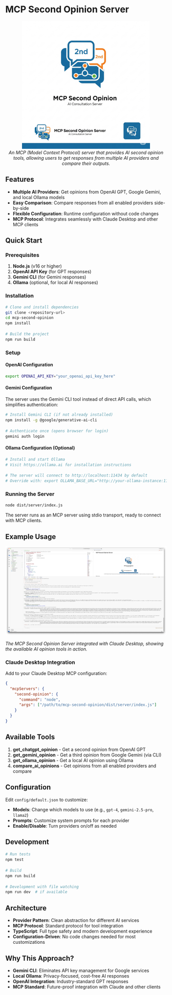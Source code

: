 # MCP Second Opinion Server

<div align="center">
  <img src="logo.png" alt="MCP Second Opinion Server Logo" width="400">
</div>

<div align="center">
  <em>An MCP (Model Context Protocol) server that provides AI second opinion tools, allowing users to get responses from multiple AI providers and compare their outputs.</em>
</div>

## Features

- **Multiple AI Providers**: Get opinions from OpenAI GPT, Google Gemini, and local Ollama models
- **Easy Comparison**: Compare responses from all enabled providers side-by-side
- **Flexible Configuration**: Runtime configuration without code changes
- **MCP Protocol**: Integrates seamlessly with Claude Desktop and other MCP clients

## Quick Start

### Prerequisites

1. **Node.js** (v16 or higher)
2. **OpenAI API Key** (for GPT responses)
3. **Gemini CLI** (for Gemini responses) 
4. **Ollama** (optional, for local AI responses)

### Installation

```bash
# Clone and install dependencies
git clone <repository-url>
cd mcp-second-opinion
npm install

# Build the project
npm run build
```

### Setup

#### OpenAI Configuration
```bash
export OPENAI_API_KEY="your_openai_api_key_here"
```

#### Gemini Configuration
The server uses the Gemini CLI tool instead of direct API calls, which simplifies authentication:

```bash
# Install Gemini CLI (if not already installed)
npm install -g @google/generative-ai-cli

# Authenticate once (opens browser for login)
gemini auth login
```

#### Ollama Configuration (Optional)
```bash
# Install and start Ollama
# Visit https://ollama.ai for installation instructions

# The server will connect to http://localhost:11434 by default
# Override with: export OLLAMA_BASE_URL="http://your-ollama-instance:11434"
```

### Running the Server

```bash
node dist/server/index.js
```

The server runs as an MCP server using stdio transport, ready to connect with MCP clients.

## Example Usage

![MCP Second Opinion Server in Claude Desktop](example.png)

*The MCP Second Opinion Server integrated with Claude Desktop, showing the available AI opinion tools in action.*

### Claude Desktop Integration

Add to your Claude Desktop MCP configuration:

```json
{
  "mcpServers": {
    "second-opinion": {
      "command": "node",
      "args": ["/path/to/mcp-second-opinion/dist/server/index.js"]
    }
  }
}
```

## Available Tools

1. **get_chatgpt_opinion** - Get a second opinion from OpenAI GPT
2. **get_gemini_opinion** - Get a third opinion from Google Gemini (via CLI)
3. **get_ollama_opinion** - Get a local AI opinion using Ollama
4. **compare_ai_opinions** - Get opinions from all enabled providers and compare

## Configuration

Edit `config/default.json` to customize:

- **Models**: Change which models to use (e.g., `gpt-4`, `gemini-2.5-pro`, `llama2`)
- **Prompts**: Customize system prompts for each provider
- **Enable/Disable**: Turn providers on/off as needed

## Development

```bash
# Run tests
npm test

# Build
npm run build

# Development with file watching
npm run dev  # if available
```

## Architecture

- **Provider Pattern**: Clean abstraction for different AI services
- **MCP Protocol**: Standard protocol for tool integration
- **TypeScript**: Full type safety and modern development experience
- **Configuration-Driven**: No code changes needed for most customizations

## Why This Approach?

- **Gemini CLI**: Eliminates API key management for Google services
- **Local Ollama**: Privacy-focused, cost-free AI responses
- **OpenAI Integration**: Industry-standard GPT responses
- **MCP Standard**: Future-proof integration with Claude and other clients